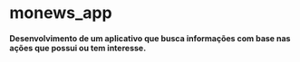 # monews_app


#### Desenvolvimento de um aplicativo que busca informações com base nas ações que possui ou tem interesse.

